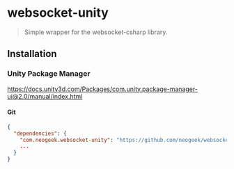 # websocket-unity

> Simple wrapper for the websocket-csharp library.

## Installation

### Unity Package Manager

<https://docs.unity3d.com/Packages/com.unity.package-manager-ui@2.0/manual/index.html>

#### Git

```json
{
  "dependencies": {
    "com.neogeek.websocket-unity": "https://github.com/neogeek/websocket-unity.git#v1.0.0",
    ...
  }
}
```
